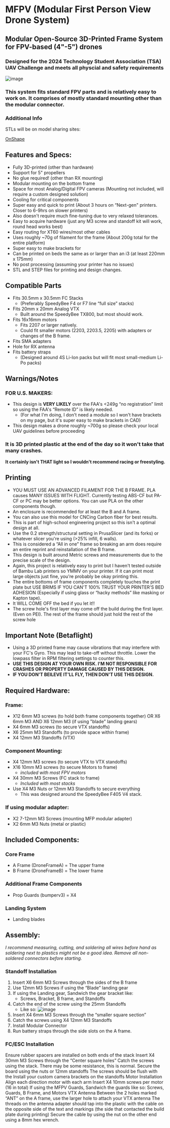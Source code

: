 # MFPV (Modular First Person View Drone System)
## Modular Open-Source 3D-Printed Frame System for FPV-based (4"-5") drones
### Designed for the 2024 Technology Student Association (TSA) UAV Challenge and meets all physcial and safety requirements

![image](https://github.com/mikeymascatu/MFPV-delivery/assets/166886630/6c68a1ef-2568-4084-9870-977f66e36d11)

### This system fits standard FPV parts and is relatively easy to work on. It comprises of mostly standard mounting other than the modular connector.

### Additional Info
STLs will be on model sharing sites:

[OnShape](https://cad.onshape.com/documents/be780221657184ef5af6f876/w/e20a2d3bc301348a674d5dc5/e/4542c18d6307ccf997ffdbc9?renderMode=0&uiState=667372c694107d685f381607)

## Features and Specs:
 - Fully 3D-printed (other than hardware) 
 - Support for 5" propellers 
 - No glue required! (other than RX mounting)
 - Modular mounting on the bottom frame
 - Space for most Analog/Digital FPV cameras (Mounting not included, will require a custom designed solution)
 - Cooling for critical components
 - Super easy and quick to print (About 3 hours on “Next-gen" printers. Closer to 6-9hrs on slower printers)
 - Also doesn't require much fine-tuning due to very relaxed tolerances. 
 - Easy to acquire hardware (just any M3 screw and standoff kit will work, round head works best)
 - Easy routing for XT60 wires/most other cables
 - Uses roughly ~70g of filament for the frame (About 200g total for the entire platform)
 - Super easy to make brackets for
 - Can be printed on beds the same as or larger than an i3 (at least 220mm x 175mm)
 - No post processing (assuming your printer has no issues)
 - STL and STEP files for printing and design changes.
## Compatible Parts 
 - Fits 30.5mm x 30.5mm FC Stacks 
   * (Preferably SpeedyBee F4 or F7 line “full size” stacks)
 - Fits 20mm x 20mm Analog VTX
   * Built around the SpeedyBee TX800, but most should work.
 - Fits 16x16mm motors
   * Fits 2207 or larger natively.
   * Could fit smaller motors (2203, 2203.5, 2205) with adapters or changes of the B frame.  
 - Fits SMA adapters 
 - Hole for RX antenna 
 - Fits battery straps 
   * (Designed around 4S Li-Ion packs but will fit most small-medium Li-Po packs) 
## Warnings/Notes

### FOR U.S. MAKERS:
 - This design is **VERY LIKELY**  over the FAA's <249g “no registration” limit so using the FAA's “Remote ID” is likely needed.
   *  (For what I'm doing, I don't need a module so I won't have brackets on my page, but it's super easy to make brackets in CAD)
 - This design makes a drone roughly ~700g so please check your local UAV guidelines before proceeding 

### It is 3D printed plastic at the end of the day so it won't take that many crashes.
**It certainly isn't THAT light so I wouldn't recommend racing or freestyling.**

## Printing 

 - YOU MUST USE AN ADVANCED FILAMENT FOR THE B FRAME. PLA causes MANY ISSUES WITH FLIGHT. Currently testing ABS-CF but PA-CF or PC may be better options. You can use PLA on the other components though.
 - An enclosure is recommended for at least the B and A frame.
 - You can also use this model for CNCing Carbon fiber for best results.
 - This is part of high-school engineering project so this isn't a optimal design at all. 
 - Use the 0.2 strength/structural setting in PrusaSlicer (and its forks) or whatever slicer you're using (>25% infill, 6 walls).
 - This is considered a “All in one” frame so breaking an arm does require an entire reprint and reinstallation of the B frame.
 - This design is built around Metric screws and measurements due to the precise scale of the design.
 - Again, this project is relatively easy to print but I haven't tested outside of Bambu Lab printers so YMMV on your printer. If it can print most large objects just fine, you're probably be okay printing this.
 - The entire bottoms of frame components completely touches the print plate but USE BRIMS IF YOU CAN'T 100% TRUST YOUR PRINTER'S BED ADHESION (Especially if using glass or “hacky methods” like masking or Kapton tape). 
 - It WILL COME OFF the bed if you let it!!
 - The screw hole's first layer  may come off the build during the first layer. (Even on PEI). The rest of the frame should just hold the rest of the screw hole
 ## Important Note (Betaflight)
 - Using a 3D printed frame may cause vibrations that may interfere with your FC's Gyro. This may lead to take-off without throttle. Lower the lowpass filter in RPM filtering settings to counter this. 
 - **USE THIS DESIGN AT YOUR OWN RISK. I'M NOT RESPONSIBLE FOR CRASHES OR PROPERTY DAMAGE CAUSED BY THIS DESIGN.** 
 - **IF YOU DON'T BEILEVE IT'LL FLY, THEN DON'T USE THIS DESIGN.**

## Required Hardware:
### Frame:
 - X12 6mm M3 screws (to hold both frame components together)
   OR X6 6mm M3 AND X6 12mm M3 (if using "blade" landing gears)
 - X4 6mm M3 screws (to secure VTX standoffs)
 - X6 25mm M3 Standoffs (to provide space within frame)
 - X4 12mm  M3 Standoffs (VTX)
### Component Mounting:
 - X4 12mm M3 screws (to secure VTX to VTX standoffs)
 - X16 10mm M3 screws (to secure Motors to frame) 
    * *included with most FPV motors*
 - X4 30mm M3 Screws (FC stack to frame) 
    * *Included with most stacks*
 - Use X4 M3 Nuts or 12mm M3 Standoffs to secure everything
   * This was designed around the SpeedyBee F405 V4 stack.
### If using modular adapter:
 - X2 7-12mm  M3 Screws (mounting MFP modular adapter)
 - X2 6mm M3 Nuts (metal or plastic)

## Included Components:

### Core Frame
- A Frame (DroneFrameA) = The upper frame
- B Frame (DroneFrameB) = The lower frame

### Additional Frame Components
- Prop Guards (bumperv3) = X4
### Landing System
- Landing blades

## Assembly:
*I recommend measuring, cutting, and soldering all wires before hand as soldering next to plastics might not be a good idea. Remove all non-soldered connectors before starting.* 

### Standoff Installation
 1. Insert X6 6mm M3 Screws through the sides of the B frame
 2. Use 12mm M3 Screws if using the “Blade” landing gear
 3. If using the Landing gear, Sandwich the gear bracket like: 
     - Screws, Bracket, B frame, and Standoffs
 4. Catch the end of the screw using the 25mm Standoffs
     - Like so: ![image](https://github.com/mikeymascatu/MFPV/assets/166886630/05808535-7d0e-41a4-b893-54553bd9d2f1)
 5. Insert X4 6mm M3 Screws through the “smaller square section”
 6. Catch the screws using X4 12mm M3 Standoffs
 7. Install Modular Connector
 8. Run battery straps through the side slots on the A frame.
### FC/ESC Installation
  Ensure rubber spacers are installed on both ends of the stack 
Insert X4 30mm M3 Screws through the “Center square holes”
Catch the screws using the stack. There may be some resistance, this is normal.
Secure the board using the nuts or 12mm standoffs 
The screws should be flush with the 
Install your custom camera brackets on the standoffs
Motor Installation
Align each direction motor with each arm
Insert X4 10mm screws per motor (16 in total)
If using the MFPV Guards, Sandwich the guards like so:
Screws, Guards, B Frame, and Motors
VTX Antenna
Between the 2 holes marked “ANT” on the A frame, use the larger hole to attach your VTX antenna
The threads on the antenna adapter should tap into the plastic with the cable on the opposite side of the text and markings (the side that contacted the build plate during printing)
Secure the cable by using the nut on the other end using a 8mm hex wrench.
 
